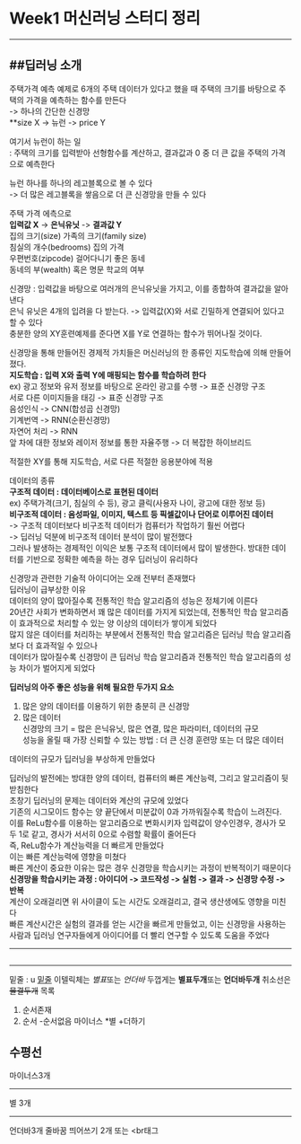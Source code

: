 # Week1 머신러닝 스터디 정리
***
##딥러닝 소개
---

주택가격 예측 예제로 6개의 주택 데이터가 있다고 했을 때 주택의 크기를 바탕으로 주택의 가격을 예측하는 함수를 만든다  
-> 하나의 간단한 신경망  
**size X -> 뉴런 -> price Y  
  
여기서 뉴런이 하는 일  
: 주택의 크기를 입력받아 선형함수를 계산하고, 결과값과 0 중 더 큰 값을 주택의 가격으로 예측한다  
  
뉴런 하나를 하나의 레고블록으로 볼 수 있다  
-> 더 많은 레고블록을 쌓음으로 더 큰 신경망을 만들 수 있다  
  
주택 가격 에측으로   
**입력값 X**              ->         **은닉유닛**        ->           **결과값 Y**  
집의 크기(size)                   가족의 크기(family size)    
침실의 개수(bedrooms)                                              집의 가격  
우편번호(zipcode)                 걸어다니기 좋은 동네  
동네의 부(wealth)                 혹은 명문 학교의 여부      

신경망 : 입력값을 바탕으로 여러개의 은닉유닛을 가지고, 이를 종합하여 결과값을 알아낸다  
         은닉 유닛은 4개의 입려을 다 받는다. -> 입력값(X)와 서로 긴밀하게 연결되어 있다고 할 수 있다  
         충분한 양의 XY훈련예제를 준다면 X를 Y로 연결하는 함수가 뛰어나질 것이다.  
   
신경망을 통해 만들어진 경제적 가치들은 머신러닝의 한 종류인 지도학습에 의해 만들어졌다.  
**지도학습 : 입력 X와 출력 Y에 매핑되는 함수를 학습하려 한다**  
ex) 광고 정보와 유저 정보를 바탕으로 온라인 광고를 수행       ->      표준 신경망 구조  
    서로 다른 이미지들을 태깅                                ->      표준 신경망 구조  
    음성인식                                                 ->      CNN(합성곱 신경망)  
    기계번역                                                 ->      RNN(순환신경망)  
    자연어 처리                                              ->      RNN  
    앞 차에 대한 정보와 레이저 정보를 통한 자율주행           ->      더 복잡한 하이브리드  
     
적절한 XY를 통해 지도학습, 서로 다른 적절한 응용분야에 적용  
  
  
데이터의 종류   
**구조적 데이터 : 데이터베이스로 표현된 데이터**  
                    ex) 주택가격(크기, 침실의 수 등), 광고 클릭(사용자 나이, 광고에 대한 정보 등)  
**비구조적 데이터 : 음성파일, 이미지, 텍스트 등 픽셀값이나 단어로 이루어진 데이터**  
-> 구조적 데이터보다 비구조적 데이터가 컴퓨터가 작업하기 훨씬 어렵다  
-> 딥러닝 덕분에 비구조적 데이터 분석이 많이 발전했다  
그러나 발생하는 경제적인 이익은 보통 구조적 데이터에서 많이 발생한다. 방대한 데이터를 기반으로 정확한 예측을 하는 경우 딥러닝이 유리하다  
  
신경망과 관련한 기술적 아이디어는 오래 전부터 존재했다  
딥러닝이 급부상한 이유  
  데이터의 양이 많아질수록 전통적인 학습 알고리즘의 성능은 정체기에 이른다  
  20년간 사회가 변화하면서 꽤 많은 데이터를 가지게 되었는데, 전통적인 학습 알고리즘이 효과적으로 처리할 수 있는 양 이상의 데이터가 쌓이게 되었다  
  많지 않은 데이터를 처리하는 부분에서 전통적인 학습 알고리즘은 딥러닝 학습 알고리즘보다 더 효과적일 수 있으나  
  데이터가 많아질수록 신경망이 큰 딥러닝 학습 알고리즘과 전통적인 학습 알고리즘의 성능 차이가 벌어지게 되었다  
    
**딥러닝의 아주 좋은 성능을 위해 필요한 두가지 요소**  
1. 많은 양의 데이터를 이용하기 위한 충분히 큰 신경망  
2. 많은 데이터  
신경망의 크기 = 많은 은닉유닛, 많은 연결, 많은 파라미터, 데이터의 규모   
성능을 올릴 때 가장 신뢰할 수 있는 방법 : 더 큰 신경 훈련망 또는 더 많은 데이터  
  
데이터의 규모가 딥러닝을 부상하게 만들었다  
  
딥러닝의 발전에는 방대한 양의 데이터, 컴퓨터의 빠른 계산능력, 그리고 알고리즘이 뒷받침한다  
초창기 딥러닝의 문제는 데이터와 계산의 규모에 있었다  
  기존의 시그모이드 함수는 양 끝단에서 미분값이 0과 가까워질수록 학습이 느려진다.  
  이를 ReLu함수를 이용하는 알고리즘으로 변화시키자 입력값이 양수인경우, 경사가 모두 1로 같고, 경사가 서서히 0으로 수렴할 확률이 줄어든다  
  즉, ReLu함수가 계산능력을 더 빠르게 만들었다  
  이는 빠른 계산능력에 영향을 미쳤다  
  빠른 계산이 중요한 이유는 많은 경우 신경망을 학습시키는 과정이 반복적이기 때문이다  
  **신경망을 학습시키는 과정 : 아이디어 -> 코드작성 -> 실험 -> 결과 -> 신경망 수정 -> 반복**  
  계산이 오래걸리면 위 사이클이 도는 시간도 오래걸리고, 결국 생산생에도 영향을 미친다  
  빠른 계산시간은 실험의 결과를 얻는 시간을 빠르게 만들었고, 이는 신경망을 사용하는 사람과 딥러닝 연구자들에게 아이디어를 더 빨리 연구할 수 있도록 도움을 주었다  
  
---
   
##
---


밑줄 : u <u>밑줄</u>
이텔릭체는 *별표*또는 _언더바_
두껍게는 **별표두개**또는 __언더바두개__
취소선은 ~~물결두개~~
목록
1. 순서존재
2. 순서
  -순서없음 마이너스
  *별
  +더하기
  
수평선 
---
마이너스3개
***
별 3개
___
언더바3개
줄바꿈 띄어쓰기 2개 또는 <br태그
